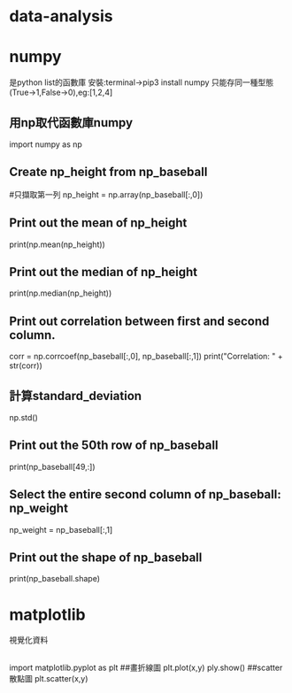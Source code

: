 # data-analysis
# numpy
是python list的函數庫
安裝:terminal->pip3 install numpy
只能存同一種型態(True->1,False->0),eg:[1,2,4]

## 用np取代函數庫numpy 
import numpy as np

## Create np_height from np_baseball 
#只擷取第一列 
np_height = np.array(np_baseball[:,0])

## Print out the mean of np_height
print(np.mean(np_height))

## Print out the median of np_height
print(np.median(np_height))

## Print out correlation between first and second column. 
corr = np.corrcoef(np_baseball[:,0], np_baseball[:,1])
print("Correlation: " + str(corr))

## 計算standard_deviation
np.std()

## Print out the 50th row of np_baseball
print(np_baseball[49,:])

## Select the entire second column of np_baseball: np_weight
np_weight = np_baseball[:,1]

## Print out the shape of np_baseball
print(np_baseball.shape)

# matplotlib
視覺化資料
##
import matplotlib.pyplot as plt
##畫折線圖
plt.plot(x,y)
ply.show()
##scatter散點圖
plt.scatter(x,y)
